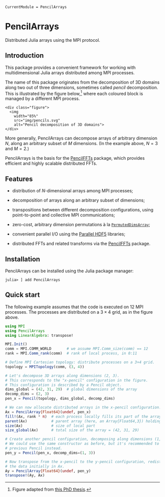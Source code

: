 ```@meta
CurrentModule = PencilArrays
```

# PencilArrays

Distributed Julia arrays using the MPI protocol.

## Introduction

This package provides a convenient framework for working with multidimensional
Julia arrays distributed among MPI processes.

The name of this package originates from the decomposition of 3D domains along
two out of three dimensions, sometimes called *pencil* decomposition.
This is illustrated by the figure below,[^1] where each coloured block is
managed by a different MPI process.

```@raw html
<div class="figure">
  <img
    width="85%"
    src="img/pencils.svg"
    alt="Pencil decomposition of 3D domains">
</div>
```

More generally, PencilArrays can decompose arrays of arbitrary dimension $N$,
along an arbitrary subset of $M$ dimensions.
(In the example above, $N = 3$ and $M = 2$.)

PencilArrays is the basis for the
[PencilFFTs](https://github.com/jipolanco/PencilFFTs.jl) package, which
provides efficient and highly scalable distributed FFTs.

## Features

- distribution of $N$-dimensional arrays among MPI processes;

- decomposition of arrays along an arbitrary subset of dimensions;

- transpositions between different decomposition configurations, using
  point-to-point and collective MPI communications;

- zero-cost, arbitrary dimension permutations à la
  [`PermutedDimsArray`](https://docs.julialang.org/en/latest/base/arrays/#Base.PermutedDimsArrays.PermutedDimsArray);

- convenient parallel I/O using the [Parallel
  HDF5](https://portal.hdfgroup.org/display/HDF5/Parallel+HDF5) libraries;

- distributed FFTs and related transforms via the
  [PencilFFTs](https://github.com/jipolanco/PencilFFTs.jl) package.

## Installation

PencilArrays can be installed using the Julia package manager:

    julia> ] add PencilArrays

## Quick start

The following example assumes that the code is executed on 12 MPI processes.
The processes are distributed on a $3×4$ grid, as in the figure above.

```julia
using MPI
using PencilArrays
using LinearAlgebra: transpose!

MPI.Init()
comm = MPI.COMM_WORLD       # we assume MPI.Comm_size(comm) == 12
rank = MPI.Comm_rank(comm)  # rank of local process, in 0:11

# Define MPI Cartesian topology: distribute processes on a 3×4 grid.
topology = MPITopology(comm, (3, 4))

# Let's decompose 3D arrays along dimensions (2, 3).
# This corresponds to the "x-pencil" configuration in the figure.
# This configuration is described by a Pencil object.
dims_global = (42, 31, 29)  # global dimensions of the array
decomp_dims = (2, 3)
pen_x = Pencil(topology, dims_global, decomp_dims)

# We can now allocate distributed arrays in the x-pencil configuration.
Ax = PencilArray{Float64}(undef, pen_x)
fill!(Ax, rank * π)  # each process locally fills its part of the array
parent(Ax)           # parent array (here, an Array{Float64,3}) holding the local data
size(Ax)             # size of local part
size_global(Ax)      # total size of the array = (42, 31, 29)

# Create another pencil configuration, decomposing along dimensions (1, 3).
# We could use the same constructor as before, but it's recommended to reuse the
# previous Pencil instead.
pen_y = Pencil(pen_x, decomp_dims=(1, 3))

# Now transpose from the x-pencil to the y-pencil configuration, redistributing
# the data initially in Ax.
Ay = PencilArray{Float64}(undef, pen_y)
transpose!(Ay, Ax)
```

[^1]:
    Figure adapted from [this PhD thesis](https://hal.archives-ouvertes.fr/tel-02084215v1).
